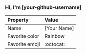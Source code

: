 ### Hi, I'm [your-github-username]

| Property | Value |
|:---------------|:-----------------|
| Name | [Your Name] |
| Favorite color | Rainbow |
| Favorite emoji | :octocat: |
